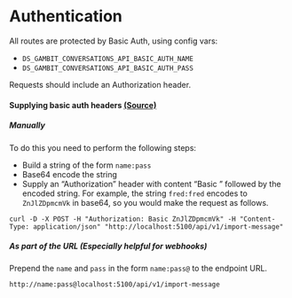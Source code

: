# Authentication

All routes are protected by Basic Auth, using config vars:
* `DS_GAMBIT_CONVERSATIONS_API_BASIC_AUTH_NAME`
* `DS_GAMBIT_CONVERSATIONS_API_BASIC_AUTH_PASS`

Requests should include an Authorization header.

#### Supplying basic auth headers [(Source)](https://developer.atlassian.com/cloud/jira/platform/jira-rest-api-basic-authentication/#supplying-basic-auth-headers)

##### Manually
To do this you need to perform the following steps:

- Build a string of the form `name:pass`
- Base64 encode the string
- Supply an “Authorization” header with content “Basic ” followed by the encoded string. For example, the string `fred:fred` encodes to `ZnJlZDpmcmVk` in base64, so you would make the request as follows.
```
curl -D -X POST -H "Authorization: Basic ZnJlZDpmcmVk" -H "Content-Type: application/json" "http://localhost:5100/api/v1/import-message"
```

##### As part of the URL (Especially helpful for webhooks)
Prepend the `name` and `pass` in the form `name:pass@` to the endpoint URL.
```
http://name:pass@localhost:5100/api/v1/import-message
```
